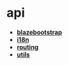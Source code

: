 <!-- this entire file is auto-generated -->

# api

<!-- optional markdown-notes-tree directory description starts here -->

<!-- optional markdown-notes-tree directory description ends here -->

- [**blazebootstrap**](blazebootstrap)
- [**i18n**](i18n)
- [**routing**](routing)
- [**utils**](utils)
